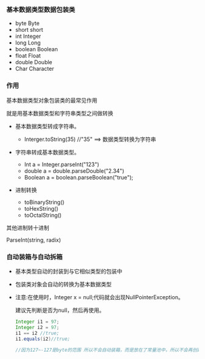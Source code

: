 ### 基本数据类型数据包装类

* byte Byte
* short short
* int Integer
* long Long
* boolean Boolean
* float Float
* double Double
* Char Character



### 作用

基本数据类型对象包装类的最常见作用

就是用基本数据类型和字符串类型之间做转换

* 基本数据类型转成字符串。
  * Interger.toString(35) //"35" ==> 数据类型转换为字符串

* 字符串转成基本数据类型。
  * Int  a = Integer.parseInt("123")
  * double a = double.parseDouble("2.34")
  * Boolean a = boolean.parseBoolean("true");
* 进制转换
  * toBinaryString()
  * toHexString()
  * toOctalString()

其他进制转十进制

ParseInt(string, radix)



### 自动装箱与自动拆箱

* 基本类型自动的封装到与它相似类型的包装中

* 包装类对象会自动的转换为基本数据类型

* 注意:在使用时，Integer x = null;代码就会出现NullPointerException。

  建议先判断是否为null，然后再使用。

  ```java
  Integer i1 = 97;
  Integer i2 = 97;
  i1 == i2 //true;
  i1.equals(i2)//true;
    
  //因为127~-127是byte的范围 所以不会自动装箱，而是放在了常量池中，所以不会再创建新对象了
  ```

  

